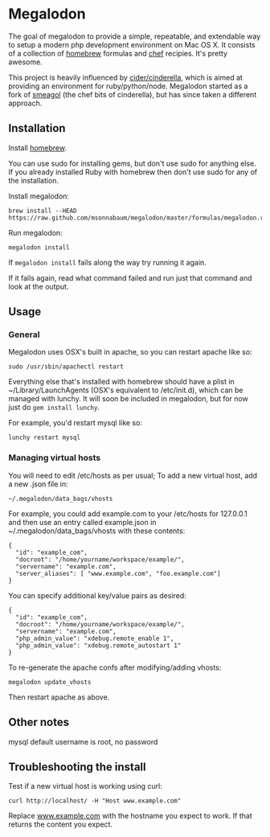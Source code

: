 # Megalodon

The goal of megalodon to provide a simple, repeatable, and extendable way to setup a modern php development environment on Mac OS X. It consists of a collection of [homebrew](http://mxcl.github.com/homebrew) formulas and [chef](http://www.opscode.com/chef/) recipies. It's pretty awesome.

This project is heavily influenced by [cider/cinderella](https://github.com/atmos/cinderella), which is aimed at providing an environment for ruby/python/node. Megalodon started as a fork of [smeagol](https://github.com/atmos/smeagol) (the chef bits of cinderella), but has since taken a different approach.

## Installation

Install [homebrew](http://mxcl.github.com/homebrew/).

You can use sudo for installing gems, but don't use sudo for anything else. If you already installed Ruby with homebrew then don't use sudo for any of the installation.

Install megalodon:

    brew install --HEAD https://raw.github.com/msonnabaum/megalodon/master/formulas/megalodon.rb

Run megalodon:

    megalodon install

If `megalodon install` fails along the way try running it again.

If it fails again, read what command failed and run just that command and look at the output.

## Usage

### General

Megalodon uses OSX's built in apache, so you can restart apache like so:

    sudo /usr/sbin/apachectl restart

Everything else that's installed with homebrew should have a plist in ~/Library/LaunchAgents (OSX's equivalent to /etc/init.d), which can be managed with lunchy. It will soon be included in megalodon, but for now just do `gem install lunchy`.

For example, you'd restart mysql like so:

    lunchy restart mysql

### Managing virtual hosts

You will need to edit /etc/hosts as per usual; To add a new virtual host, add a new .json file in:

    ~/.megalodon/data_bags/vhosts

For example, you could add example.com to your /etc/hosts for 127.0.0.1 and then use an entry called example.json in ~/.megalodon/data_bags/vhosts with these contents:

    {
      "id": "example_com",
      "docroot": "/home/yourname/workspace/example/",
      "servername": "example.com",
      "server_aliases": [ "www.example.com", "foo.example.com"]
    }

You can specify additional key/value pairs as desired:

    {
      "id": "example_com",
      "docroot": "/home/yourname/workspace/example/",
      "servername": "example.com",
      "php_admin_value": "xdebug.remote_enable 1",
      "php_admin_value": "xdebug.remote_autostart 1"
    }

To re-generate the apache confs after modifying/adding vhosts:

    megalodon update_vhosts

Then restart apache as above.

## Other notes

mysql default username is root, no password

## Troubleshooting the install
Test if a new virtual host is working using curl:

    curl http://localhost/ -H "Host www.example.com"

Replace www.example.com with the hostname you expect to work. If that returns the content you expect.

